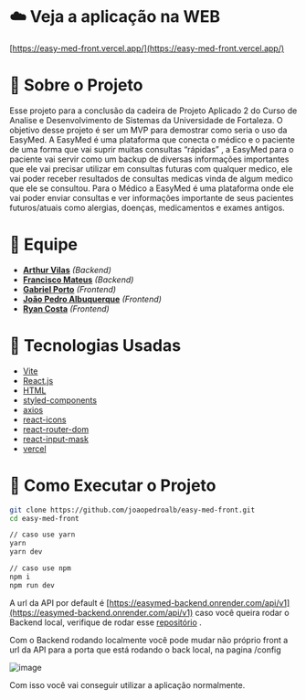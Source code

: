 # ☁️ Veja a aplicação na WEB

[https://easy-med-front.vercel.app/](https://easy-med-front.vercel.app/)

# 📄 Sobre o Projeto

Esse projeto para a conclusão da cadeira de Projeto Aplicado 2 do Curso de Analise e Desenvolvimento de Sistemas da Universidade de Fortaleza. O objetivo desse projeto é ser um MVP para demostrar como seria o uso da EasyMed. A EasyMed é uma plataforma que conecta o médico e o paciente de uma forma que vai suprir muitas consultas “rápidas” , a EasyMed para o paciente vai servir como um backup de diversas informações importantes que ele vai precisar utilizar em consultas futuras com qualquer medico, ele vai poder receber resultados de consultas medicas vinda de algum medico que ele se consultou. Para o Médico a EasyMed é uma plataforma onde ele vai poder enviar consultas e ver informações importante de seus pacientes futuros/atuais como alergias, doenças, medicamentos e exames antigos.  

# 👥 Equipe

- **[Arthur Vilas](https://github.com/arthurvilas)** *(Backend)*
- **[Francisco Mateus](https://github.com/fcomateus)** *(Backend)*
- **[Gabriel Porto](https://github.com/Gabriel-Porto)** *(Frontend)*
- **[João Pedro Albuquerque](https://github.com/joaopedroalb)** *(Frontend)*
- **[Ryan Costa](https://github.com/Ryan-Costa)** *(Frontend)*

# **🚀 Tecnologias Usadas**

- [Vite](https://vitejs.dev/)
- [React.js](https://pt-br.reactjs.org/)
- [HTML](https://developer.mozilla.org/pt-BR/docs/Web/HTML)
- [styled-components](https://styled-components.com/)
- [axios](https://www.npmjs.com/package/axios)
- [react-icons](https://react-icons.github.io/react-icons)
- [react-router-dom](https://www.npmjs.com/package/react-router-dom)
- [react-input-mask](https://www.npmjs.com/package/react-input-mask)
- [vercel](https://vercel.com/)

# 📀 Como Executar o Projeto

```bash
git clone https://github.com/joaopedroalb/easy-med-front.git
cd easy-med-front

// caso use yarn
yarn 
yarn dev

// caso use npm
npm i 
npm run dev
```

A url da API por default é [https://easymed-backend.onrender.com/api/v1](https://easymed-backend.onrender.com/api/v1) caso você queira rodar o Backend local, verifique de rodar esse [repositório](https://github.com/arthurvilas/easymed-backend) . 

Com o Backend rodando localmente você pode mudar não próprio front a url da API para a porta que está rodando o back local, na pagina /config 

![image](https://user-images.githubusercontent.com/62646489/207644663-71a00eb0-3a23-4016-9ce8-12971831fcdf.png)

Com isso você vai conseguir utilizar a aplicação normalmente. 

